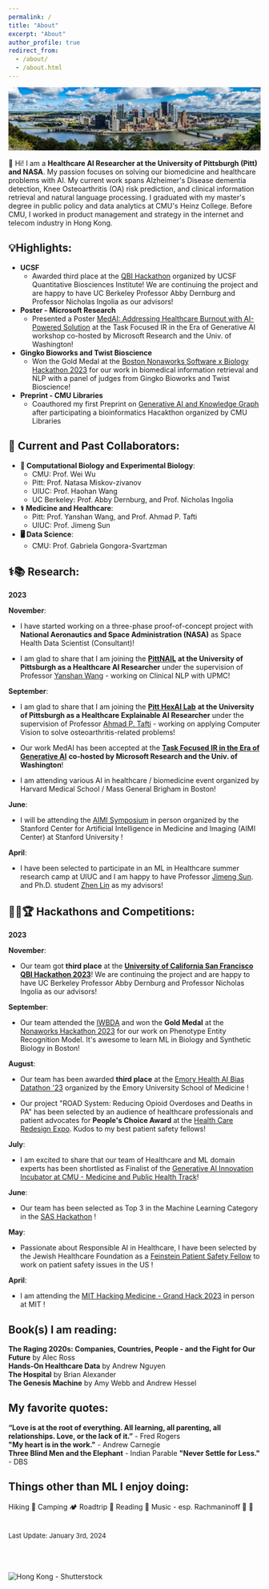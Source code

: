 ```yaml
---
permalink: /
title: "About"
excerpt: "About"
author_profile: true
redirect_from: 
  - /about/
  - /about.html
---
```


<!-- Google tag (gtag.js) -->
<script async src="https://www.googletagmanager.com/gtag/js?id=G-8HN3SS877L"></script>
<script>
  window.dataLayer = window.dataLayer || [];
  function gtag(){dataLayer.push(arguments);}
  gtag('js', new Date());

  gtag('config', 'G-8HN3SS877L');
</script>

![Pittsburgh, Creator: Freelancer975, Copyright: Freelancer975](/images/pgh.jpg "Pittsburgh, Creator: Freelancer975, Copyright: Freelancer975")


👋 Hi! I am a **Healthcare AI Researcher at the University of Pittsburgh (Pitt) and NASA**. My passion focuses on solving our biomedicine and healthcare problems with AI. My current work spans Alzheimer's Disease dementia detection, Knee Osteoarthritis (OA) risk prediction, and clinical information retrieval and natural language processing. I graduated with my master's degree in public policy and data analytics at CMU's Heinz College. Before CMU, I worked in product management and strategy in the internet and telecom industry in Hong Kong.

💡Highlights:
---
- **UCSF**
  - Awarded third place at the [QBI Hackathon](https://qbi.ucsf.edu/qbi-hackathon-2023) organized by UCSF Quantitative Biosciences Institute! We are continuing the project and are happy to have UC Berkeley Professor Abby Dernburg and Professor Nicholas Ingolia as our advisors!
- **Poster - Microsoft Research**
  - Presented a Poster [MedAI: Addressing Healthcare Burnout with AI-Powered Solution](https://ir-ai.github.io/images/4.pdf) at the Task Focused IR in the Era of Generative AI workshop co-hosted by Microsoft Research and the Univ. of Washington!
- **Gingko Bioworks and Twist Bioscience**
  - Won the Gold Medal at the [Boston Nonaworks Software x Biology Hackathon 2023](https://www.nonasoftware.org/) for our work in biomedical information retrieval and NLP with a panel of judges from Gingko Bioworks and Twist Bioscience!
- **Preprint - CMU Libraries**
  - Coauthored my first Preprint on [Generative AI and Knowledge Graph](https://osf.io/preprints/biohackrxiv/k4rh6) after participating a bioinformatics Hacakthon organized by CMU Libraries

🤝 Current and Past Collaborators:
---
- **🧪 Computational Biology and Experimental Biology**:
  - CMU: Prof. Wei Wu
  - Pitt: Prof. Natasa Miskov-zivanov
  - UIUC: Prof. Haohan Wang
  - UC Berkeley: Prof. Abby Dernburg, and Prof. Nicholas Ingolia
- **⚕️ Medicine and Healthcare**:
  - Pitt: Prof. Yanshan Wang, and Prof. Ahmad P. Tafti
  - UIUC: Prof. Jimeng Sun
- **🖥️ Data Science**:
  - CMU: Prof. Gabriela Gongora-Svartzman  

<!---
Hi 👋! I am a self-driven 🔥🚀 Machine Learning for Healthcare Researcher at both Carnegie Mellon University (CMU) and the University of Illinois at Urbana-Champaign (UIUC) and AI Entrepreneur🚀 . It has been my pleasure to have Professor [George H. Chen†](https://www.andrew.cmu.edu/user/georgech/) and Professor [Wei Wu†](https://www.cs.cmu.edu/~weiwu2/) at CMU and Professor [Jimeng Sun†](http://sunlab.org/) and Professor [Haohan Wang†](https://haohanwang.github.io/index.html) at UIUC as my supervisors/advisors!

Aspired to an impactful AI career in healthcare, I am currently working on two ML research projects in healthcare/biomedicine with hands-on experience in building robust ML pipelines to preprocess multimodal data ranging from EHRs and insurance claims to brain MRIs; and training, evaluating, and deploying deep learning models with PyTorch. I am also a [Feinstein Patient Safety Fellow](https://www.patientsafetytech.com/fellowship/) at the Jewish Healthcare Foundation working to enhance patient safety with AI. Interested in Data Science for Social Good, previously I worked as Data Scientist at [412 Food Rescue](https://412foodrescue.org/)/[Food Rescue Hero](https://foodrescuehero.org/), a tech startup fighting the nationwide food insecurity problem. 

Before receiving my master's degree in Data Analytics and Public Policy from CMU this May, I did my bachelor's degree in Economics from Hong Kong University of Science and Technology in 2013. I also have years of experience in Product and Project Management in the internet/fintech industry at companies such as [Tencent](https://www.tencent.com/en-us/index.html) 

[Thomas Tam's GitHub stats](https://github-readme-stats.vercel.app/api?username=skyrockets-21)](https://github.com/anuraghazra/github-readme-stats)

-->

⚕️📚 Research:
---
**2023**

**November**: 
- I have started working on a three-phase proof-of-concept project with **National Aeronautics and Space Administration (NASA)** as Space Health Data Scientist (Consultant)!

- I am glad to share that I am joining the [**PittNAIL**](https://pittnail.github.io/) **at the University of Pittsburgh as a Healthcare AI Researcher** under the supervision of Professor [Yanshan Wang](https://sites.pitt.edu/~yaw89/) - working on Clinical NLP with UPMC!

**September**: 

- I am glad to share that I am joining the [**Pitt HexAI Lab**](https://pitthexai.github.io/) **at the University of Pittsburgh as a Healthcare Explainable AI Researcher** under the supervision of Professor [Ahmad P. Tafti](https://aptafti.github.io/) - working on applying Computer Vision to solve osteoarthritis-related problems!

- Our work MedAI has been accepted at the [**Task Focused IR in the Era of Generative AI**](https://ir-ai.github.io/) **co-hosted by Microsoft Research and the Univ. of Washington**!

- I am attending various AI in healthcare / biomedicine event organized by Harvard Medical School / Mass General Brigham in Boston!

**June**: 

- I will be attending the [AIMI Symposium](https://aimi.stanford.edu/aimisymposium/agenda) in person organized by the Stanford Center for Artificial Intelligence in Medicine and Imaging (AIMI Center) at Stanford University !

**April**: 

- I have been selected to participate in an ML in Healthcare summer research camp at UIUC and I am happy to have Professor [Jimeng Sun](https://sunlab.org/). and Ph.D. student [Zhen Lin](https://zlin7.github.io) as my advisors! 

🧑‍💻🏆  Hackathons and Competitions:
---
**2023**

**November**:

- Our team got **third place** at the [**University of California San Francisco QBI Hackathon 2023**](https://qbi.ucsf.edu/qbi-hackathon-2023)! We are continuing the project and are happy to have UC Berkeley Professor Abby Dernburg and Professor Nicholas Ingolia as our advisors!

**September**: 

- Our team attended the [IWBDA](https://www.iwbdaconf.org/2023/) and won the **Gold Medal** at the [Nonaworks Hackathon 2023](https://www.nonasoftware.org/) for our work on Phenotype Entity Recognition Model. It's awesome to learn ML in Biology and Synthetic Biology in Boston! 

**August**: 

- Our team has been awarded **third place** at the [Emory Health AI Bias Datathon '23](https://emory.healthdatathon.com/) organized by the Emory University School of Medicine ! 

- Our project "ROAD System: Reducing Opioid Overdoses and Deaths in PA" has been selected by an audience of healthcare professionals and patient advocates for **People's Choice Award** at the [Health Care Redesign Expo](https://www.patientsafetytech.com/pghexpo). Kudos to my best patient safety fellows! 

**July**: 

- I am excited to share that our team of Healthcare and ML domain experts has been shortlisted as Finalist of the [Generative AI Innovation Incubator at CMU - Medicine and Public Health Track](https://www.cs.cmu.edu/generative-ai/hackathons)! 

**June**: 

- Our team has been selected as Top 3 in the Machine Learning Category in the [SAS Hackathon](https://www.sas.com/sas/events/hackathon.html) !

**May**: 

- Passionate about Responsible AI in Healthcare, I have been selected by the Jewish Healthcare Foundation as a [Feinstein Patient Safety Fellow](https://www.patientsafetytech.com/fellowship/) to work on patient safety issues in the US ! 

**April**: 

- I am attending the [MIT Hacking Medicine - Grand Hack 2023](https://grandhack.mit.edu/boston23/) in person at MIT ! 

Book(s) I am reading:
---
**The Raging 2020s: Companies, Countries, People - and the Fight for Our Future** by Alec Ross <br />
**Hands-On Healthcare Data** by Andrew Nguyen  <br />
**The Hospital** by Brian Alexander  <br />
**The Genesis Machine** by Amy Webb and Andrew Hessel  <br />


My favorite quotes: 
---
**“Love is at the root of everything. All learning, all parenting, all relationships. Love, or the lack of it.”** - Fred Rogers  <br />
**"My heart is in the work."** - Andrew Carnegie <br />
**Three Blind Men and the Elephant** - Indian Parable
**"Never Settle for Less."** - DBS

Things other than ML I enjoy doing:
---
Hiking 🥾
Camping 🏕️
Roadtrip 🚗
Reading 📖
Music - esp. Rachmaninoff 🎵 
🚀
<br />
<br />
<br />
<font size="-1"> Last Update: January 3rd, 2024 </font> <br />
<br />
<br />
<br />

![Hong Kong - Shutterstock](https://www.thetimes.co.uk/imageserver/image/%2Fmethode%2Fsundaytimes%2Fprod%2Fweb%2Fbin%2F072d8162-5085-11ed-9137-92183a3ffe2c.jpg?crop=1500%2C844%2C0%2C78 "Hong Kong - Shutterstock")

